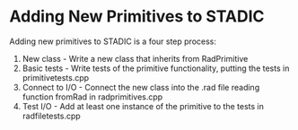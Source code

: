 Adding New Primitives to STADIC
===============================

Adding new primitives to STADIC is a four step process:

1. New class - Write a new class that inherits from RadPrimitive
2. Basic tests - Write tests of the primitive functionality, putting the tests in primitivetests.cpp
3. Connect to I/O - Connect the new class into the .rad file reading function fromRad in radprimitives.cpp
4. Test I/O - Add at least one instance of the primitive to the tests in radfiletests.cpp
